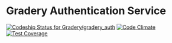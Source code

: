 # Gradery Authentication Service
[![Codeship Status for Gradery/gradery_auth](https://codeship.com/projects/efe37a90-536e-0133-3c77-76919038d6b2/status?branch=master)](https://codeship.com/projects/108329) [![Code Climate](https://codeclimate.com/github/Gradery/gradery_auth/badges/gpa.svg)](https://codeclimate.com/github/Gradery/gradery_auth) [![Test Coverage](https://codeclimate.com/github/Gradery/gradery_auth/badges/coverage.svg)](https://codeclimate.com/github/Gradery/gradery_auth/coverage)